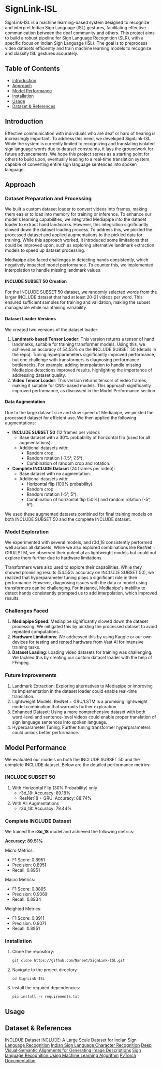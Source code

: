 # SignLink-ISL

SignLink-ISL is a machine learning-based system designed to recognize and interpret Indian Sign Language (ISL) gestures, facilitating effective communication between the deaf community and others. This project aims to build a robust pipeline for Sign Language Recognition (SLR), with a specific focus on Indian Sign Language (ISL). The goal is to preprocess video datasets efficiently and train machine learning models to recognize and classify ISL gestures accurately.

## Table of Contents

- [Introduction](#introduction)
- [Approach](#approach)
- [Model Performance](#model-performance)
- [Installation](#installation)
- [Usage](#usage)
- [Dataset & References](#dataset--references)

## Introduction

Effective communication with individuals who are deaf or hard of hearing is increasingly important. To address this need, we developed SignLink-ISL. While the system is currently limited to recognizing and translating isolated sign language words due to dataset constraints, it lays the groundwork for future advancements. We hope this project serves as a starting point for others to build upon, eventually leading to a real-time translation system capable of converting entire sign language sentences into spoken language.

## Approach

### Dataset Preparation and Processing

We built a custom dataset loader to convert videos into frames, making them easier to load into memory for training or inference. To enhance our model's learning capabilities, we integrated Mediapipe into the dataset loader to extract hand landmarks. However, this integration significantly slowed down the dataset loading process. To address this, we pickled the processed dataset and applied augmentations to the pickled data for training. While this approach worked, it introduced some limitations that could be improved upon, such as exploring alternative landmark extraction models to speed up dataset processing.

Mediapipe also faced challenges in detecting hands consistently, which negatively impacted model performance. To counter this, we implemented interpolation to handle missing landmark values.

#### INCLUDE SUBSET 50 Creation

For the INCLUDE SUBSET 50 dataset, we randomly selected words from the larger INCLUDE dataset that had at least 20-21 videos per word. This ensured sufficient samples for training and validation, making the subset manageable while maintaining variability.

#### Dataset Loader Versions

We created two versions of the dataset loader:

 1. **Landmark-based Tensor Loader**: This version returns a tensor of hand landmarks, suitable for training transformer models. Using this, we achieved an accuracy of 54.55% on the INCLUDE SUBSET 50 (details in the repo). Tuning hyperparameters significantly improved performance, but one challenge with transformers is diagnosing performance bottlenecks. For example, adding interpolation to handle missing Mediapipe detections improved results, highlighting the importance of addressing dataset quality.
 2. **Video Tensor Loader**: This version returns tensors of video frames, making it suitable for CNN-based models. This approach significantly improved performance, as discussed in the Model Performance section.

#### Data Augmentation

Due to the large dataset size and slow speed of Mediapipe, we pickled the processed dataset for efficient use. We then applied the following augmentations:

- **INCLUDE SUBSET 50** (12 frames per video):
  - Base dataset with a 30% probability of horizontal flip (used for all augmentations).
  - Additional datasets with:
    - Random crop.
    - Random rotation (-7.5°, 7.5°).
    - Combination of random crop and rotation.
- **Complete INCLUDE Dataset** (24 frames per video):
  - Base dataset with no augmentation.
  - Additional datasets with:
    - Horizontal flip (100% probability).
    - Random crop.
    - Random rotation (-5°, 5°).
    - Combination of horizontal flip (50%) and random rotation (-5°, 5°).

We used these augmented datasets combined for final training models on both INCLUDE SUBSET 50 and the complete INCLUDE dataset.

### Model Exploration

We experimented with several models, and r3d_18 consistently performed well across all datasets. While we also explored combinations like ResNet + GRU/LSTM, we observed their potential as lightweight models but could not explore them further due to hardware limitations.

Transformers were also used to explore their capabilities. While they showed promising results (54.55% accuracy on INCLUDE SUBSET 50), we realized that hyperparameter tuning plays a significant role in their performance. However, diagnosing issues with the data or model using transformers can be challenging. For instance, Mediapipe's inability to detect hands consistently prompted us to add interpolation, which improved results.

### Challenges Faced

1. **Mediapipe Speed**: Mediapipe significantly slowed down the dataset processing. We mitigated this by pickling the processed dataset to avoid repeated computations.
2. **Hardware Limitations**: We addressed this by using Kaggle or our own devices for testing and rented hardware from Vast AI for intensive training tasks.
3. **Dataset Loading**: Loading video datasets for training was challenging. We tackled this by creating our custom dataset loader with the help of FFmpeg.

### Future Improvements

1. Landmark Extraction: Exploring alternatives to Mediapipe or improving its implementation in the dataset loader could enable real-time translation.
2. Lightweight Models: ResNet + GRU/LSTM is a promising lightweight model combination that warrants further exploration.
3. Enhanced Dataset: Using a more comprehensive dataset with both word-level and sentence-level videos could enable proper translation of sign language sentences into spoken language.
4. Hyperparameter Tuning: Further tuning transformer hyperparameters could unlock better performance.

## Model Performance

We evaluated our models on both the INCLUDE SUBSET 50 and the complete INCLUDE dataset. Below are the detailed performance metrics:

### INCLUDE SUBSET 50

1. With Horizontal Flip (30% Probability) only
   - r3d_18: Accuracy: 89.18%
   - ResNet18 + GRU: Accuracy: 88.74%
2. With All Augmentations
   - r3d_18: Accuracy: 79.44%

### Complete INCLUDE Dataset

We trained the **r3d_18** model and achieved the following metrics:

**Accuracy: 89.51%**

Micro Metrics:
 - F1 Score: 0.8951
 - Precision: 0.8951
 - Recall: 0.8951

Macro Metrics:
 - F1 Score: 0.8895
 - Precision: 0.9069
 - Recall: 0.8934

Weighted Metrics:
 - F1 Score: 0.8911
 - Precision: 0.9071
 - Recall: 0.8951

### Installation

1. Clone the repository:
   ```bash
   git clone https://github.com/Naneet/SignLink-ISL.git
   ```

2. Navigate to the project directory
   ```
   cd SignLink-ISL
   ```

3. Install the required dependencies:
   ```
   pip install -r requirements.txt
   ```

## Usage


## Dataset & References

[INCLDUE Dataset](https://zenodo.org/records/4010759)
[INCLUDE: A Large Scale Dataset for Indian Sign Language Recognition](https://dl.acm.org/doi/10.1145/3394171.3413528)
[Indian Sign Language Character Recognition](https://cse.iitk.ac.in/users/cs365/2015/_submissions/vinsam/report.pdf)
[Deep Visual-Semantic Alignments for Generating Image Descriptions](https://arxiv.org/pdf/1412.2306)
[Sign language Recognition Using Machine Learning Algorithm](https://www.irjet.net/archives/V7/i3/IRJET-V7I3418.pdf)
[PyTorch Documentation](https://pytorch.org/docs/stable/index.html)










